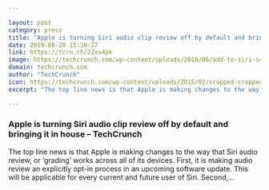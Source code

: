 ```yaml
---

layout: post
category: press
title: "Apple is turning Siri audio clip review off by default and bringing it in house"
date: 2019-08-28 15:20:27
link: https://tcrn.ch/2Zxu4pk
image: https://techcrunch.com/wp-content/uploads/2018/06/add-to-siri-screen.png?w=606
domain: techcrunch.com
author: "TechCrunch"
icon: https://techcrunch.com/wp-content/uploads/2015/02/cropped-cropped-favicon-gradient.png?w=180
excerpt: "The top line news is that Apple is making changes to the way that Siri audio review, or ‘grading’ works across all of its devices. First, it is making audio review an explicitly opt-in process in an upcoming software update. This will be applicable for every current and future user of Siri. Second,…"

---
```


### Apple is turning Siri audio clip review off by default and bringing it in house – TechCrunch

The top line news is that Apple is making changes to the way that Siri audio review, or ‘grading’ works across all of its devices. First, it is making audio review an explicitly opt-in process in an upcoming software update. This will be applicable for every current and future user of Siri. Second,…